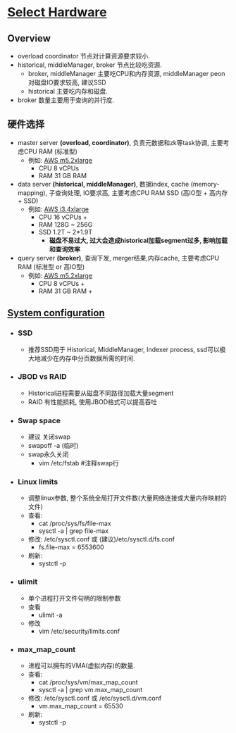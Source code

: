 # [Select Hardware](https://druid.apache.org/docs/latest/tutorials/cluster.html#select-hardware)
## Overview
- overload coordinator 节点对计算资源要求较小.
- historical, middleManager, broker 节点比较吃资源.
    - broker, middleManager 主要吃CPU和内存资源, middleManager peon 对磁盘IO要求较高, 建议SSD
    - historical 主要吃内存和磁盘.
- broker 数量主要用于查询的并行度.
## 硬件选择
- master server **(overload, coordinator)**, 负责元数据和zk等task协调, 主要考虑CPU RAM (标准型)
    - 例如: [AWS m5.2xlarge](https://aws.amazon.com/ec2/instance-types/m5/)
        - CPU 8 vCPUs
        - RAM 31 GB RAM
- data server **(historical, middleManager)**, 数据index, cache (memory-mapping), 子查询处理, IO要求高, 主要考虑CPU RAM SSD (高IO型 + 高内存 + SSD)
    - 例如:  [AWS i3.4xlarge](https://aws.amazon.com/ec2/instance-types/i3/)
        - CPU 16 vCPUs +
        - RAM 128G ~ 256G
        - SSD 1.2T ~ 2*1.9T 
            - **磁盘不易过大, 过大会造成historical加载segment过多, 影响加载和查询效率**
- query server **(broker)**, 查询下发, merger结果,内存cache, 主要考虑CPU RAM (标准型 or 高IO型)
    - 例如: [AWS m5.2xlarge](https://aws.amazon.com/ec2/instance-types/m5/)
        - CPU 8 vCPUs +
        - RAM 31 GB RAM +
## [System configuration](https://druid.apache.org/docs/latest/operations/basic-cluster-tuning.html#system-configuration)
- ### SSD
    - 推荐SSD用于 Historical, MiddleManager, Indexer process, ssd可以极大地减少在内存中分页数据所需的时间.
- ### JBOD vs RAID
    - Historical进程需要从磁盘不同路径加载大量segment
    - RAID 有性能损耗, 使用JBOD格式可以提高吞吐
- ### Swap space
    - 建议 关闭swap
    - swapoff -a (临时)
    - swap永久关闭
        - vim /etc/fstab #注释swap行
- ### Linux limits
    - 调整linux参数, 整个系统全局打开文件数(大量网络连接或大量内存映射的文件)
    - 查看: 
        - cat /proc/sys/fs/file-max
        - sysctl -a | grep file-max
    - 修改: /etc/sysctl.conf 或 (建议)/etc/sysctl.d/fs.conf
        - fs.file-max = 6553600
    -  刷新: 
        - systctl -p
- ### ulimit
    - 单个进程打开文件句柄的限制参数
    - 查看
        - ulimit -a
    - 修改
        - vim /etc/security/limits.conf
- ### max_map_count
    - 进程可以拥有的VMA(虚拟内存)的数量.
    - 查看:
        - cat /proc/sys/vm/max_map_count 
        - sysctl -a | grep vm.max_map_count
    - 修改: /etc/sysctl.conf 或 /etc/sysctl.d/vm.conf
        - vm.max_map_count = 65530
    -  刷新: 
        - systctl -p
    
